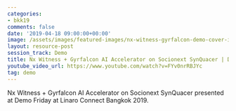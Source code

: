 ```yaml
---
categories:
- bkk19
comments: false
date: '2019-04-18 09:00:00+00:00'
image: /assets/images/featured-images/nx-witness-gyrfalcon-demo-cover-image.png
layout: resource-post
session_track: Demo
title: Nx Witness + Gyrfalcon AI Accelerator on Socionext SynQuacer | Demo Friday BKK19
youtube_video_url: https://www.youtube.com/watch?v=FYv0nrRBJYc
tag: demo
---
```

Nx Witness + Gyrfalcon AI Accelerator on Socionext SynQuacer presented at Demo Friday at Linaro Connect Bangkok 2019.
